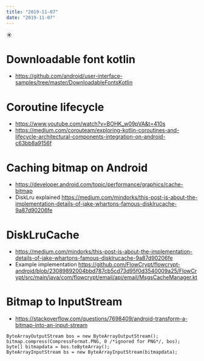 ```yaml
---
title: "2019-11-07"
date: "2019-11-07"
---
```


☀️

# Downloadable font kotlin

- https://github.com/android/user-interface-samples/tree/master/DownloadableFontsKotlin

# Coroutine lifecycle

- https://www.youtube.com/watch?v=BOHK_w09pVA&t=410s
- https://medium.com/corouteam/exploring-kotlin-coroutines-and-lifecycle-architectural-components-integration-on-android-c63bb8a9156f

# Caching bitmap on Android

- https://developer.android.com/topic/performance/graphics/cache-bitmap
- DiskLru explained https://medium.com/mindorks/this-post-is-about-the-implementation-details-of-jake-whartons-famous-disklrucache-9a87d90206fe

# DiskLruCache

- https://medium.com/mindorks/this-post-is-about-the-implementation-details-of-jake-whartons-famous-disklrucache-9a87d90206fe
- Example implementation https://github.com/FlowCrypt/flowcrypt-android/blob/23089892004bbd787cb5cd73d95f0d3540009a25/FlowCrypt/src/main/java/com/flowcrypt/email/api/email/MsgsCacheManager.kt

# Bitmap to InputStream

- https://stackoverflow.com/questions/7698409/android-transform-a-bitmap-into-an-input-stream

```
ByteArrayOutputStream bos = new ByteArrayOutputStream();
bitmap.compress(CompressFormat.PNG, 0 /*ignored for PNG*/, bos);
byte[] bitmapdata = bos.toByteArray();
ByteArrayInputStream bs = new ByteArrayInputStream(bitmapdata);
```
